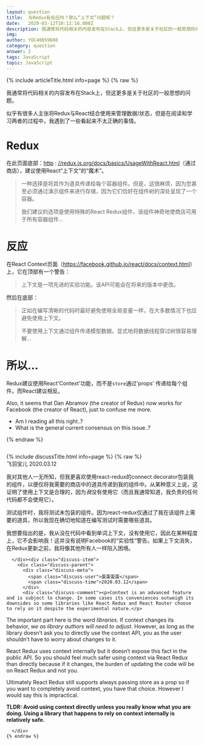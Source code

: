 ```yaml
---
layout: question
title:  与Redux有反应吗？那么“上下文”问题呢？
date:   2020-03-12T10:12:16.000Z
description: 我通常将代码相关的内容发布在Stack上，但这更多是关于社区的一般思想的问题。似乎有很多人主张将Redux与React结合使用来管理数据/状态，但是在...
img: 
author: YOC40059608
category: question
answer: 2
tags: JavaScript
topic: JavaScript
---
```

<div class="article-root">
  <div class="article">
    {% include articleTitle.html info=page %}
    {% raw %}
    <div class="article-content"><p><font style="vertical-align: inherit;"><font style="vertical-align: inherit;">我通常将代码相关的内容发布在Stack上，但这更多是关于社区的一般思想的问题。</font></font></p>

<p><font style="vertical-align: inherit;"><font style="vertical-align: inherit;">似乎有很多人主张将Redux与React结合使用来管理数据/状态，但是在阅读和学习两者的过程中，我遇到了一些看起来不太正确的事情。</font></font></p>

<h1><font style="vertical-align: inherit;"><font style="vertical-align: inherit;">Redux</font></font></h1>

<p><font style="vertical-align: inherit;"><font style="vertical-align: inherit;">在此页面底部：</font></font><a href="http://redux.js.org/docs/basics/UsageWithReact.html"><font style="vertical-align: inherit;"><font style="vertical-align: inherit;">http</font></font></a><font style="vertical-align: inherit;"><font style="vertical-align: inherit;"> : </font><a href="http://redux.js.org/docs/basics/UsageWithReact.html"><font style="vertical-align: inherit;">//redux.js.org/docs/basics/UsageWithReact.html</font></a><font style="vertical-align: inherit;">（通过商店），建议使用React“上下文”的“魔术”。</font></font></p>

<blockquote>
  <p><font style="vertical-align: inherit;"><font style="vertical-align: inherit;">一种选择是将其作为道具传递给每个容器组件。</font><font style="vertical-align: inherit;">但是，这很麻烦，因为您甚至必须通过演示组件来进行存储，因为它们恰好在组件树的深处呈现了一个容器。</font></font></p>
  
  <p><font style="vertical-align: inherit;"><font style="vertical-align: inherit;">我们建议的选项是使用特殊的React Redux组件，该组件神奇地使商店可用于所有容器组件...</font></font></p>
</blockquote>

<h1><font style="vertical-align: inherit;"><font style="vertical-align: inherit;">反应</font></font></h1>

<p><font style="vertical-align: inherit;"><font style="vertical-align: inherit;">在React Context页面（</font></font><a href="https://facebook.github.io/react/docs/context.html"><font style="vertical-align: inherit;"><font style="vertical-align: inherit;">https://facebook.github.io/react/docs/context.html</font></font></a><font style="vertical-align: inherit;"><font style="vertical-align: inherit;">）上，它在顶部有一个警告：</font></font></p>

<blockquote>
  <p><font style="vertical-align: inherit;"><font style="vertical-align: inherit;">上下文是一项先进的实验功能。</font><font style="vertical-align: inherit;">该API可能会在将来的版本中更改。</font></font></p>
</blockquote>

<p><font style="vertical-align: inherit;"><font style="vertical-align: inherit;">然后在底部：</font></font></p>

<blockquote>
  <p><font style="vertical-align: inherit;"><font style="vertical-align: inherit;">正如在编写清晰的代码时最好避免使用全局变量一样，在大多数情况下也应避免使用上下文。</font></font></p>
  
  <p><font style="vertical-align: inherit;"><font style="vertical-align: inherit;">不要使用上下文通过组件传递模型数据。</font><font style="vertical-align: inherit;">显式地将数据线程穿过树很容易理解...</font></font></p>
</blockquote>

<h1><font style="vertical-align: inherit;"><font style="vertical-align: inherit;">所以...</font></font></h1>

<p><font style="vertical-align: inherit;"><font style="vertical-align: inherit;">Redux建议使用React'Context'功能，而不是</font></font><code>store</code><font style="vertical-align: inherit;"><font style="vertical-align: inherit;">通过'props' </font><font style="vertical-align: inherit;">传递</font><font style="vertical-align: inherit;">给每个组件。</font><font style="vertical-align: inherit;">而React建议相反。</font></font></p>

<p>Also, it seems that Dan Abramov (the creator of Redux) now works for Facebook (the creator of React), just to confuse me more.</p>

<ul>
<li>Am I reading all this right..?</li>
<li>What is the general current consensus on this issue..?</li>
</ul></div>
    {% endraw %}
  </div>
  <p style="height: 0;width:0;overflow: hidden;"> 第1262篇《与Redux有反应吗？那么“上下文”问题呢？》来自Winter(https://github.com/aiyld/aiyld.github.io)的站点</p>
  <div class="discuss-wrapper">
    {% include discussTitle.html info=page %}
    {% raw %}
    <div class="discuss-item">
        <div class="discuss-parent">
          <div class="discuss-meta">
            <span class="discuss-user">飞羽宝儿</span>
            <span class="discuss-time">2020.03.12</span>
          </div>
          <div class="discuss-comment"><p><font style="vertical-align: inherit;"><font style="vertical-align: inherit;">我对其他人一无所知，但我更喜欢使用react-redux的connect decorator包装我的组件，以便仅将我需要的商店中的道具传递到我的组件中。</font><font style="vertical-align: inherit;">从某种意义上说，这证明了使用上下文是合理的，因为</font></font><em><font style="vertical-align: inherit;"><font style="vertical-align: inherit;">我</font></font></em><font style="vertical-align: inherit;"><font style="vertical-align: inherit;">没有使用它（而且我通常知道，我负责的任何代码都不会使用它）。</font></font></p>

<p><font style="vertical-align: inherit;"><font style="vertical-align: inherit;">测试组件时，我将测试未包装的组件。</font><font style="vertical-align: inherit;">因为react-redux仅通过了我在该组件上需要的道具，所以我现在确切地知道在编写测试时需要哪些道具。</font></font></p>

<p><font style="vertical-align: inherit;"><font style="vertical-align: inherit;">我想要指出的是，我从没在代码中看到单词上下文，没有使用它，因此在某种程度上，它不会影响我！</font><font style="vertical-align: inherit;">这并没有说明Facebook的“实验性”警告。如果上下文消失，在Redux更新之前，我将像其他所有人一样陷入困境。</font></font></p></div>
        </div>
        
      </div><div class="discuss-item">
        <div class="discuss-parent">
          <div class="discuss-meta">
            <span class="discuss-user">蛋蛋蛋蛋</span>
            <span class="discuss-time">2020.03.12</span>
          </div>
          <div class="discuss-comment"><p>Context is an advanced feature and is subject to change. In some cases its conveniences outweigh its downsides so some libraries like React Redux and React Router choose to rely on it despite the experimental nature.</p>

<p>The important part here is the word <em>libraries</em>. If context changes its behavior, <em>we as library authors will need to adjust</em>. However, as long as the library doesn’t ask you to directly use the context API, you as the user shouldn’t have to worry about changes to it.</p>

<p>React Redux uses context internally but it doesn’t expose this fact in the public API. So you should feel much safer using context via React Redux than directly because if it changes, the burden of updating the code will be on React Redux and not you.</p>

<p>Ultimately React Redux still supports always passing store as a prop so if you want to completely avoid context, you have that choice. However I would say this is impractical.</p>

<p><strong>TLDR: Avoid using context directly unless you really know what you are doing. Using a library that happens to rely on context internally is relatively safe.</strong></p></div>
        </div>
        
      </div>
    {% endraw %}
  </div>
<div>
